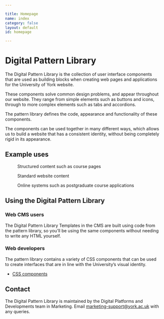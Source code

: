 ```yaml
---

title: Homepage
name: index
category: false
layout: default
id: homepage

---
```


# Digital Pattern Library

<div class="lead"><p>The Digital Pattern Library is the collection of user interface components that are used as building blocks when creating web pages and applications for the University of York website.</p></div>

These components solve common design problems, and appear throughout our website. They range from simple elements such as buttons and icons, through to more complex elements such as tabs and accordions.

The pattern library defines the code, appearance and functionality of these components.

The components can be used together in many different ways, which allows us to build a website that has a consistent identity, without being completely rigid in its appearance.

## Example uses

<div class="o-grid__row">
  <div class="o-grid__box o-grid__box--third">
    <figure class="c-figure">
      <img alt="" class="c-figure__image" src="media/pattern-library-example-course.png">
      <figcaption class="c-figure__caption c-figure__caption--below">Structured content such as course pages</figcaption>
    </figure>
  </div>
  <div class="o-grid__box o-grid__box--third o-grid__box--half@small">
    <figure class="c-figure">
      <img  alt="" class="c-figure__image" src="media/pattern-library-example-content.png">
      <figcaption class="c-figure__caption c-figure__caption--below">Standard website content</figcaption>
    </figure>
  </div>
  <div class="o-grid__box o-grid__box--third o-grid__box--half@small">
    <figure class="c-figure">
      <img  alt="" class="c-figure__image" src="media/pattern-library-example-pg-application.png">
      <figcaption class="c-figure__caption c-figure__caption--below">Online systems such as postgraduate course applications</figcaption>
    </figure>
  </div>
</div>




## Using the Digital Pattern Library

<div class="o-grid__row js-equal-height-row">
  <div class="o-grid__box o-grid__box--half">
    <div class="c-panel">
      <div class="c-panel__content">
        <h3> Web CMS users</h3>
        <p>The Digital Pattern Library Templates in the CMS are built using code from the pattern library, so you’ll be using the same components without needing to write any HTML yourself.</p>
      </div>
    </div>
  </div>

  <div class="o-grid__box o-grid__box--half">
    <div class="c-panel">
      <div class="c-panel__content">
        <h3> Web developers</h3>
        <p>The pattern library contains a variety of CSS components that can be used to create interfaces that are in line with the University’s visual identity.</p>
        <ul>
          <li><a href="/css-components/">CSS components</a></li>
        </ul>
      </div>
    </div>
  </div>
</div>

## Contact

The Digital Pattern Library is maintained by the Digital Platforms and Developments team in Marketing. Email [marketing-support@york.ac.uk](mailto:marketing-support@york.ac.uk) with any queries.
